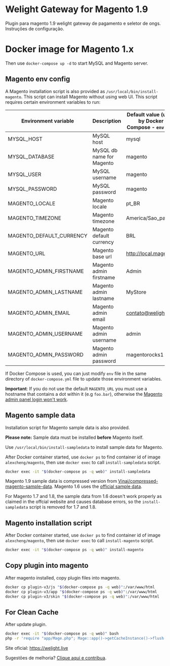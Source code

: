 # Welight Gateway for Magento 1.9

Plugin para magento 1.9 welight gateway de pagamento e seletor de ongs. Instruções de configuração. 

# Docker image for Magento 1.x

Then use `docker-compose up -d` to start MySQL and Magento server.

## Magento env config
A Magento installation script is also provided as `/usr/local/bin/install-magento`. This script can install Magento without using web UI. This script requires certain environment variables to run:

Environment variable      | Description | Default value (used by Docker Compose - `env` file)
--------------------      | ----------- | ---------------------------
MYSQL_HOST                | MySQL host  | mysql
MYSQL_DATABASE            | MySQL db name for Magento | magento
MYSQL_USER                | MySQL username | magento
MYSQL_PASSWORD            | MySQL password | magento
MAGENTO_LOCALE            | Magento locale | pt_BR
MAGENTO_TIMEZONE          | Magento timezone |America/Sao_paulo
MAGENTO_DEFAULT_CURRENCY  | Magento default currency | BRL
MAGENTO_URL               | Magento base url | http://local.magento
MAGENTO_ADMIN_FIRSTNAME   | Magento admin firstname | Admin
MAGENTO_ADMIN_LASTNAME    | Magento admin lastname | MyStore
MAGENTO_ADMIN_EMAIL       | Magento admin email | contato@welight.live
MAGENTO_ADMIN_USERNAME    | Magento admin username | admin
MAGENTO_ADMIN_PASSWORD    | Magento admin password | magentorocks1

If Docker Compose is used, you can just modify `env` file in the same directory of `docker-compose.yml` file to update those environment variables.

**Important**: If you do not use the default `MAGENTO_URL` you must use a hostname that contains a dot within it (e.g `foo.bar`), otherwise the [Magento admin panel login won't work](http://magento.stackexchange.com/a/7773).

## Magento sample data

Installation script for Magento sample data is also provided.

__Please note:__ Sample data must be installed __before__ Magento itself.

Use `/usr/local/bin/install-sampledata` to install sample data for Magento.

After Docker container started, use `docker ps` to find container id of image `alexcheng/magento`, then use `docker exec` to call `install-sampledata` script.

```bash
docker exec -it "$(docker-compose ps -q web)" install-sampledata

```

Magento 1.9 sample data is compressed version from [Vinai/compressed-magento-sample-data](https://github.com/Vinai/compressed-magento-sample-data). Magento 1.6 uses the [official sample data](http://devdocs.magento.com/guides/m1x/ce18-ee113/ht_magento-ce-sample.data.html).

For Magento 1.7 and 1.8, the sample data from 1.6 doesn't work properly as claimed in the offcial website and causes database errors, so the `install-sampledata` script is removed for 1.7 and 1.8.

## Magento installation script

After Docker container started, use `docker ps` to find container id of image `alexcheng/magento`, then use `docker exec` to call `install-magento` script.

```bash
docker exec -it "$(docker-compose ps -q web)" install-magento

```
## Copy plugin into magento

After magento installed, copy plugin files into magento.

```bash
docker cp plugin-v3/js "$(docker-compose ps -q web)":/var/www/html
docker cp plugin-v3/app "$(docker-compose ps -q web)":/var/www/html
docker cp plugin-v3/skin "$(docker-compose ps -q web)":/var/www/html

```

## For Clean Cache

After update plugin.

```bash
docker exec -it "$(docker-compose ps -q web)" bash
php -r 'require "app/Mage.php"; Mage::app()->getCacheInstance()->flush();'

```

Site oficial:
https://welight.live

Sugestões de melhoria? [Clique aqui e contribua](https://welight.live).
